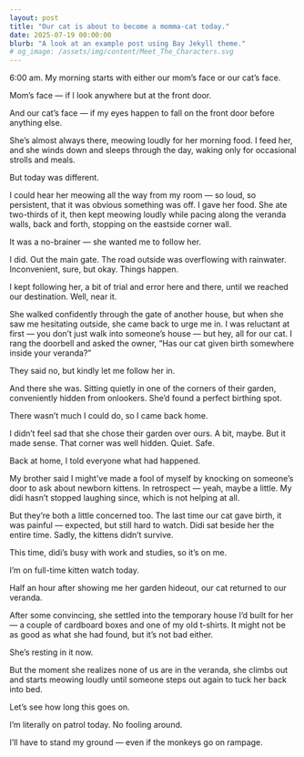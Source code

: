 ```yaml
---
layout: post
title: "Our cat is about to become a momma-cat today."
date: 2025-07-19 00:00:00
blurb: "A look at an example post using Bay Jekyll theme."
# og_image: /assets/img/content/Meet_The_Characters.svg
---
```


6:00 am. My morning starts with either our mom’s face or our cat’s face.

Mom’s face — if I look anywhere but at the front door.

And our cat’s face — if my eyes happen to fall on the front door before anything else.

She’s almost always there, meowing loudly for her morning food. I feed her, and she winds down and sleeps through the day, waking only for occasional strolls and meals.

But today was different.

I could hear her meowing all the way from my room — so loud, so persistent, that it was obvious something was off. I gave her food. She ate two-thirds of it, then kept meowing loudly while pacing along the veranda walls, back and forth, stopping on the eastside corner wall.

It was a no-brainer — she wanted me to follow her.

I did. Out the main gate. The road outside was overflowing with rainwater. Inconvenient, sure, but okay. Things happen.

I kept following her, a bit of trial and error here and there, until we reached our destination. Well, near it.

She walked confidently through the gate of another house, but when she saw me hesitating outside, she came back to urge me in. I was reluctant at first — you don’t just walk into someone’s house — but hey, all for our cat. I rang the doorbell and asked the owner, “Has our cat given birth somewhere inside your veranda?”

They said no, but kindly let me follow her in.

And there she was. Sitting quietly in one of the corners of their garden, conveniently hidden from onlookers. She’d found a perfect birthing spot.

There wasn’t much I could do, so I came back home.

I didn’t feel sad that she chose their garden over ours.
A bit, maybe.
But it made sense. That corner was well hidden. Quiet. Safe.

Back at home, I told everyone what had happened.

My brother said I might’ve made a fool of myself by knocking on someone’s door to ask about newborn kittens. In retrospect — yeah, maybe a little. My didi hasn’t stopped laughing since, which is not helping at all.

But they’re both a little concerned too. The last time our cat gave birth, it was painful — expected, but still hard to watch. Didi sat beside her the entire time. Sadly, the kittens didn’t survive.

This time, didi’s busy with work and studies, so it’s on me.

I’m on full-time kitten watch today.

Half an hour after showing me her garden hideout, our cat returned to our veranda.

After some convincing, she settled into the temporary house I’d built for her — a couple of cardboard boxes and one of my old t-shirts. It might not be as good as what she had found, but it’s not bad either.

She’s resting in it now.

But the moment she realizes none of us are in the veranda, she climbs out and starts meowing loudly until someone steps out again to tuck her back into bed.

Let’s see how long this goes on.

I’m literally on patrol today. No fooling around.

I’ll have to stand my ground — even if the monkeys go on rampage.

